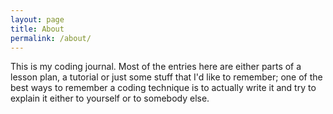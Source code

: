 ```yaml
---
layout: page
title: About
permalink: /about/
---
```


This is my coding journal. Most of the entries here are either parts of a lesson plan, a tutorial or just some stuff that I'd like to remember; one of the best ways to remember a coding technique is to actually write it and try to explain it either to yourself or to somebody else.  
